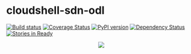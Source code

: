 # cloudshell-sdn-odl
[![Build status](https://travis-ci.org/QualiSystems/cloudshell-sdn-odl.svg?branch=master)](https://travis-ci.org/QualiSystems/cloudshell-sdn-odl)
[![Coverage Status](https://coveralls.io/repos/github/QualiSystems/cloudshell-sdn-odl/badge.svg?branch=master)](https://coveralls.io/github/QualiSystems/cloudshell-sdn-odl?branch=master)
[![PyPI version](https://badge.fury.io/py/cloudshell-sdn-odl.svg)](https://badge.fury.io/py/cloudshell-sdn-odl)
[![Dependency Status](https://dependencyci.com/github/QualiSystems/cloudshell-sdn-odl/badge)](https://dependencyci.com/github/QualiSystems/cloudshell-sdn-odl)
[![Stories in Ready](https://badge.waffle.io/QualiSystems/cloudshell-sdn-odl.svg?label=ready&title=Ready)](http://waffle.io/QualiSystems/cloudshell-sdn-odl)

<p align="center">
<img src="https://github.com/QualiSystems/devguide_source/raw/master/logo.png"></img>
</p>
